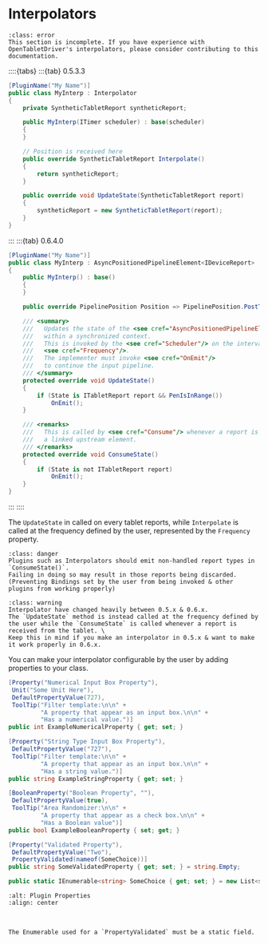 # Interpolators

```{admonition} Help Wanted
:class: error
This section is incomplete. If you have experience with OpenTabletDriver's interpolators, please consider contributing to this documentation.
```

::::{tabs}
:::{tab} 0.5.3.3
```csharp
[PluginName("My Name")]
public class MyInterp : Interpolator
{
    private SyntheticTabletReport syntheticReport;

    public MyInterp(ITimer scheduler) : base(scheduler)
    {
    }

    // Position is received here
    public override SyntheticTabletReport Interpolate()
    {
        return syntheticReport;
    }

    public override void UpdateState(SyntheticTabletReport report)
    {
        syntheticReport = new SyntheticTabletReport(report);
    }
}
```
:::
:::{tab} 0.6.4.0
```csharp
[PluginName("My Name")]
public class MyInterp : AsyncPositionedPipelineElement<IDeviceReport>
{
    public MyInterp() : base()
    {
    }

    public override PipelinePosition Position => PipelinePosition.PostTransform;

    /// <summary>
    ///   Updates the state of the <see cref="AsyncPositionedPipelineElement{T}"/> 
    ///   within a synchronized context.
    ///   This is invoked by the <see cref="Scheduler"/> on the interval defined by 
    ///   <see cref="Frequency"/>.
    ///   The implementer must invoke <see cref="OnEmit"/> 
    ///   to continue the input pipeline.
    /// </summary>
    protected override void UpdateState()
    {
        if (State is ITabletReport report && PenIsInRange())
            OnEmit();
    }

    /// <remarks>
    ///   This is called by <see cref="Consume"/> whenever a report is received from 
    ///   a linked upstream element.
    /// </remarks>
    protected override void ConsumeState()
    {
        if (State is not ITabletReport report)
            OnEmit();
    }
}
```
:::
::::

The `UpdateState` in called on every tablet reports, while `Interpolate` is called at the frequency defined by the user, represented by the `Frequency` property.

```{admonition} Do not block non-handled input types (0.6.x Only)
:class: danger
Plugins such as Interpolators should emit non-handled report types in `ConsumeState()`.  
Failing in doing so may result in those reports being discarded.  
(Preventing Bindings set by the user from being invoked & other plugins from working properly)
```

```{admonition} Confusing changes were made in 0.6.x
:class: warning
Interpolator have changed heavily between 0.5.x & 0.6.x.
The `UpdateState` method is instead called at the frequency defined by the user while the `ConsumeState` is called whenever a report is received from the tablet. \
Keep this in mind if you make an interpolator in 0.5.x & want to make it work properly in 0.6.x.
```

You can make your interpolator configurable by the user by adding properties to your class.

```csharp
[Property("Numerical Input Box Property"),
 Unit("Some Unit Here"),
 DefaultPropertyValue(727),
 ToolTip("Filter template:\n\n" +
         "A property that appear as an input box.\n\n" +
         "Has a numerical value.")]
public int ExampleNumericalProperty { get; set; }

[Property("String Type Input Box Property"),
 DefaultPropertyValue("727"),
 ToolTip("Filter template:\n\n" +
         "A property that appear as an input box.\n\n" +
         "Has a string value.")]
public string ExampleStringProperty { get; set; }

[BooleanProperty("Boolean Property", ""),
 DefaultPropertyValue(true),
 ToolTip("Area Randomizer:\n\n" +
         "A property that appear as a check box.\n\n" +
         "Has a Boolean value")]
public bool ExampleBooleanProperty { set; get; }

[Property("Validated Property"),
 DefaultPropertyValue("Two"),
 PropertyValidated(nameof(SomeChoice))]
public string SomeValidatedProperty { get; set; } = string.Empty;

public static IEnumerable<string> SomeChoice { get; set; } = new List<string> { "One", "Two", "Three" };
```

```{image} img/plugin-interpolator-properties.png
:alt: Plugin Properties
:align: center
```

<br>

```{note}
The Enumerable used for a `PropertyValidated` must be a static field.
```

<br>